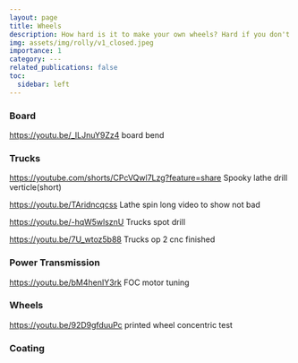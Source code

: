 ```yaml
---
layout: page
title: Wheels
description: How hard is it to make your own wheels? Hard if you don't know what you're doing.
img: assets/img/rolly/v1_closed.jpeg
importance: 1
category: ---
related_publications: false
toc:
  sidebar: left
---
```


### **Board**

https://youtu.be/_ILJnuY9Zz4 board bend

### **Trucks**

https://youtube.com/shorts/CPcVQwl7Lzg?feature=share Spooky lathe drill verticle(short)

https://youtu.be/TAridncqcss Lathe spin long video to show not bad

https://youtu.be/-hqW5wlsznU Trucks spot drill

https://youtu.be/7U_wtoz5b88 Trucks op 2 cnc finished

### **Power Transmission**

https://youtu.be/bM4henIY3rk FOC motor tuning

### **Wheels**

https://youtu.be/92D9gfduuPc printed wheel concentric test

### **Coating**

